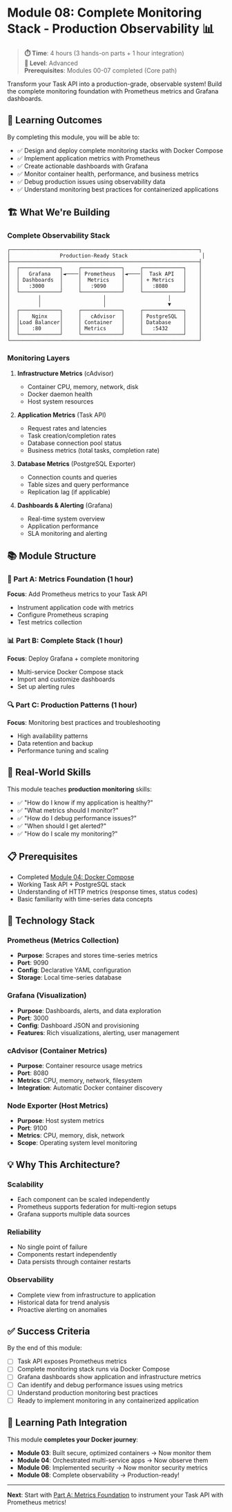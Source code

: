 # Module 08: Complete Monitoring Stack - Production Observability 📊

> **⏱️ Time**: 4 hours (3 hands-on parts + 1 hour integration)  
> **🚀 Level**: Advanced  
> **Prerequisites**: Modules 00-07 completed (Core path)

Transform your Task API into a production-grade, observable system! Build the complete monitoring foundation with Prometheus metrics and Grafana dashboards.

## 🎯 Learning Outcomes

By completing this module, you will be able to:

- ✅ Design and deploy complete monitoring stacks with Docker Compose
- ✅ Implement application metrics with Prometheus
- ✅ Create actionable dashboards with Grafana
- ✅ Monitor container health, performance, and business metrics
- ✅ Debug production issues using observability data
- ✅ Understand monitoring best practices for containerized applications

## 🏗️ What We're Building

### Complete Observability Stack

```
┌─────────────────────────────────────────────────────────────┐
│                Production-Ready Stack                        │
├─────────────────────────────────────────────────────────────┤
│  ┌─────────────┐     ┌─────────────┐     ┌─────────────┐    │
│  │   Grafana   │◄────│ Prometheus  │◄────│  Task API   │    │
│  │ Dashboards  │     │  Metrics    │     │ + Metrics   │    │
│  │   :3000     │     │   :9090     │     │   :8080     │    │
│  └─────────────┘     └─────────────┘     └─────────────┘    │
│         │                    │                    │         │
│         │                    │                    ▼         │
│  ┌─────────────┐     ┌─────────────┐     ┌─────────────┐    │
│  │    Nginx    │     │   cAdvisor  │     │ PostgreSQL  │    │
│  │Load Balancer│     │ Container   │     │ Database    │    │
│  │    :80      │     │ Metrics     │     │   :5432     │    │
│  └─────────────┘     └─────────────┘     └─────────────┘    │
└─────────────────────────────────────────────────────────────┘
```

### Monitoring Layers

1. **Infrastructure Metrics** (cAdvisor)

   - Container CPU, memory, network, disk
   - Docker daemon health
   - Host system resources

2. **Application Metrics** (Task API)

   - Request rates and latencies
   - Task creation/completion rates
   - Database connection pool status
   - Business metrics (total tasks, completion rate)

3. **Database Metrics** (PostgreSQL Exporter)

   - Connection counts and queries
   - Table sizes and query performance
   - Replication lag (if applicable)

4. **Dashboards & Alerting** (Grafana)
   - Real-time system overview
   - Application performance
   - SLA monitoring and alerting

## 📚 Module Structure

### 🚀 Part A: Metrics Foundation (1 hour)

**Focus**: Add Prometheus metrics to your Task API

- Instrument application code with metrics
- Configure Prometheus scraping
- Test metrics collection

### 📊 Part B: Complete Stack (1 hour)

**Focus**: Deploy Grafana + complete monitoring

- Multi-service Docker Compose stack
- Import and customize dashboards
- Set up alerting rules

### 🔍 Part C: Production Patterns (1 hour)

**Focus**: Monitoring best practices and troubleshooting

- High availability patterns
- Data retention and backup
- Performance tuning and scaling

## 🎯 Real-World Skills

This module teaches **production monitoring** skills:

- ✅ "How do I know if my application is healthy?"
- ✅ "What metrics should I monitor?"
- ✅ "How do I debug performance issues?"
- ✅ "When should I get alerted?"
- ✅ "How do I scale my monitoring?"

## 📋 Prerequisites

- Completed [Module 04: Docker Compose](../04-docker-compose/)
- Working Task API + PostgreSQL stack
- Understanding of HTTP metrics (response times, status codes)
- Basic familiarity with time-series data concepts

## 🚀 Technology Stack

### Prometheus (Metrics Collection)

- **Purpose**: Scrapes and stores time-series metrics
- **Port**: 9090
- **Config**: Declarative YAML configuration
- **Storage**: Local time-series database

### Grafana (Visualization)

- **Purpose**: Dashboards, alerts, and data exploration
- **Port**: 3000
- **Config**: Dashboard JSON and provisioning
- **Features**: Rich visualizations, alerting, user management

### cAdvisor (Container Metrics)

- **Purpose**: Container resource usage metrics
- **Port**: 8080
- **Metrics**: CPU, memory, network, filesystem
- **Integration**: Automatic Docker container discovery

### Node Exporter (Host Metrics)

- **Purpose**: Host system metrics
- **Port**: 9100
- **Metrics**: CPU, memory, disk, network
- **Scope**: Operating system level monitoring

## 💡 Why This Architecture?

### Scalability

- Each component can be scaled independently
- Prometheus supports federation for multi-region setups
- Grafana supports multiple data sources

### Reliability

- No single point of failure
- Components restart independently
- Data persists through container restarts

### Observability

- Complete view from infrastructure to application
- Historical data for trend analysis
- Proactive alerting on anomalies

## ✅ Success Criteria

By the end of this module:

- [ ] Task API exposes Prometheus metrics
- [ ] Complete monitoring stack runs via Docker Compose
- [ ] Grafana dashboards show application and infrastructure metrics
- [ ] Can identify and debug performance issues using metrics
- [ ] Understand production monitoring best practices
- [ ] Ready to implement monitoring in any containerized application

## 🎉 Learning Path Integration

This module **completes your Docker journey**:

- **Module 03**: Built secure, optimized containers → Now monitor them
- **Module 04**: Orchestrated multi-service apps → Now observe them
- **Module 06**: Implemented security → Now monitor security metrics
- **Module 08**: Complete observability → Production-ready!

---

**Next**: Start with [Part A: Metrics Foundation](./01-metrics-foundation.md) to instrument your Task API with Prometheus metrics!
